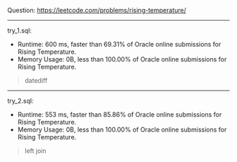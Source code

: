 Question: https://leetcode.com/problems/rising-temperature/

---

try_1.sql:
* Runtime: 600 ms, faster than 69.31% of Oracle online submissions for Rising Temperature.
* Memory Usage: 0B, less than 100.00% of Oracle online submissions for Rising Temperature.

> datediff

---

try_2.sql:
* Runtime: 553 ms, faster than 85.86% of Oracle online submissions for Rising Temperature.
* Memory Usage: 0B, less than 100.00% of Oracle online submissions for Rising Temperature.

> left join